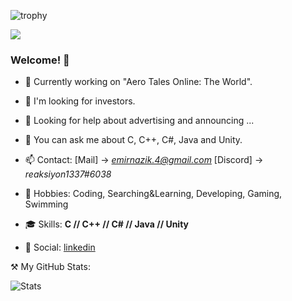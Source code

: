 ![trophy](https://github-profile-trophy.vercel.app/?username=reaksiyon)

![](https://komarev.com/ghpvc/?username=reaksiyon&color=yellow&style=flat-square)
### Welcome! 👋


- 🔭 Currently working on "Aero Tales Online: The World".                                   
- 👯 I'm looking for investors.
- 🤔 Looking for help about advertising and announcing ...
- 💬 You can ask me about C, C++, C#, Java and Unity.
- 📫 Contact: [Mail] -> *emirnazik.4@gmail.com* [Discord] -> *reaksiyon1337#6038*
- 💜 Hobbies: Coding, Searching&Learning, Developing, Gaming, Swimming                                  

- 🎓 Skills: **C // C++ // C# // Java // Unity**

- 👔 Social: [linkedin](https://www.linkedin.com/in/emir-nazik-b0b69b150/)

⚒️ My GitHub Stats:

![Stats](https://github-readme-stats.vercel.app/api?username=reaksiyon)
<!--

-->
